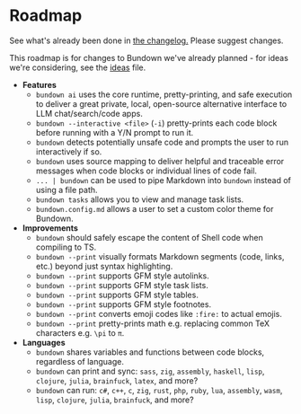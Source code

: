 # Roadmap

See what's already been done in [the changelog.](./changelog.md) Please suggest changes.

This roadmap is for changes to Bundown we've already planned - for ideas we're considering, see the [ideas](./ideas.md) file.

+ **Features**
    + `bundown ai` uses the core runtime, pretty-printing, and safe execution to deliver a great private, local, open-source alternative interface to LLM chat/search/code apps.
    + `bundown --interactive <file>` (`-i`) pretty-prints each code block before running with a Y/N prompt to run it.
    + `bundown` detects potentially unsafe code and prompts the user to run interactively if so.
    + `bundown` uses source mapping to deliver helpful and traceable error messages when code blocks or individual lines of code fail.
    + `... | bundown` can be used to pipe Markdown into `bundown` instead of using a file path.
    + `bundown tasks` allows you to view and manage task lists.
    + `bundown.config.md` allows a user to set a custom color theme for Bundown.
+ **Improvements**
    + `bundown` should safely escape the content of Shell code when compiling to TS.
    + `bundown --print` visually formats Markdown segments (code, links, etc.) beyond just syntax highlighting.
    + `bundown --print` supports GFM style autolinks.
    + `bundown --print` supports GFM style task lists.
    + `bundown --print` supports GFM style tables.
    + `bundown --print` supports GFM style footnotes.
    + `bundown --print` converts emoji codes like `:fire:` to actual emojis.
    + `bundown --print` pretty-prints math e.g. replacing common TeX characters e.g. `\pi` to `π`.
+ **Languages**
    + `bundown` shares variables and functions between code blocks, regardless of language.
    + `bundown` can print and sync: `sass`, `zig`, `assembly`, `haskell`, `lisp`, `clojure`, `julia`, `brainfuck`, `latex`, and more?
    + `bundown` can run: `c#`, `c++`, `c`, `zig`, `rust`, `php`, `ruby`, `lua`, `assembly`, `wasm`, `lisp`, `clojure`, `julia`, `brainfuck`, and more?
